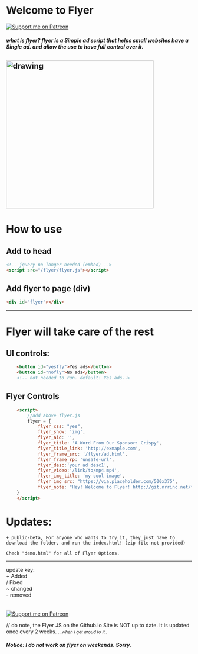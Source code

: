 # Welcome to Flyer
[![Support me on Patreon](https://img.shields.io/endpoint.svg?url=https%3A%2F%2Fshieldsio-patreon.vercel.app%2Fapi%3Fusername%3Dnrrinc%26type%3Dpatrons&style=plastic)](https://patreon.com/nrrinc)
##### _what is flyer? flyer is a Simple ad script that helps small websites have a Single ad. and allow the use to have full control over it._
<img src="https://raw.githubusercontent.com/Nolanrulesroblox/Flyer/master/ad/flyer-logo.svg" alt="drawing" width="400"/></img>
---
# How to use
## Add to head
```html
<!-- jquery no longer needed (embed) -->
<script src="/flyer/flyer.js"></script>
```
## Add flyer to page (div)
```html
<div id="flyer"></div>
```
---
# Flyer will take care of the rest

## UI controls:
```html
    <button id="yesfly">Yes ads</button>
    <button id="nofly">No ads</button>
    <!-- not needed to run. default: Yes ads-->
```
## Flyer Controls
```html
    <script>
        //add above flyer.js
        flyer = {
            flyer_css: "yes", 
            flyer_show: 'img', 
            flyer_aid: '', 
            flyer_title: 'A Word From Our Sponsor: Crispy', 
            flyer_title_link: 'http://exmaple.com', 
            flyer_frame_src: '/flyer/ad.html',
            flyer_frame_rp: 'unsafe-url',
            flyer_desc:'your ad desc1',
            flyer_video:'/link/to/mp4.mp4',
            flyer_img_title: 'my cool image',
            flyer_img_src: "https://via.placeholder.com/500x375",
            flyer_note: "Hey! Welcome to Flyer! http://git.nrrinc.net/flyer",
    }
    </script>
```
# Updates:
```code
+ public-beta, For anyone who wants to try it, they just have to download the folder, and run the index.html! (zip file not provided)

Check "demo.html" for all of Flyer Options.
```
---
update key: <br>
<span>+</span> Added <br>
<span>/</span> Fixed<br>
<span>~</span> changed<br>
<span>-</span> removed<br>
<br>
<br>
[![Support me on Patreon](https://img.shields.io/endpoint.svg?url=https%3A%2F%2Fshieldsio-patreon.vercel.app%2Fapi%3Fusername%3Dnrrinc%26type%3Dpledges&style=plastic)](https://patreon.com/nrrinc)

// do note, the Flyer JS on the Github.io Site is NOT up to date. It is updated once every ~~2~~ weeks. <small>...<i>when i get aroud to it.. </i> </small>

##### Notice: I do not work on flyer on weekends. Sorry.

